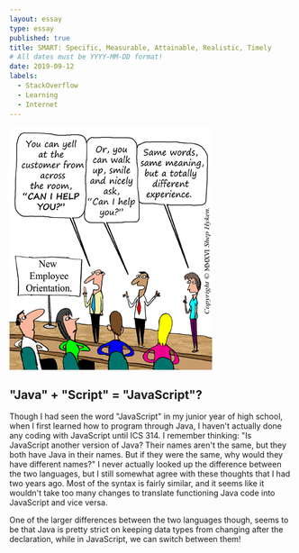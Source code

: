 ```yaml
---
layout: essay
type: essay
published: true
title: SMART: Specific, Measurable, Attainable, Realistic, Timely
# All dates must be YYYY-MM-DD format!
date: 2019-09-12
labels:
  - StackOverflow
  - Learning
  - Internet
---
```

  
<img class="ui medium left floated image" src="../images/questionComic.jpg">

## "Java" + "Script" = "JavaScript"?

Though I had seen the word "JavaScript" in my junior year of high school, when I first learned how to program through Java, I haven't actually done any coding with JavaScript until ICS 314. I remember thinking: "Is JavaScript another version of Java? Their names aren't the same, but they both have Java in their names. But if they were the same, why would they have different names?" I never actually looked up the difference between the two languages, but I still somewhat agree with these thoughts that I had two years ago. Most of the syntax is fairly similar, and it seems like it wouldn't take too many changes to translate functioning Java code into JavaScript and vice versa. 

One of the larger differences between the two languages though, seems to be that Java is pretty strict on keeping data types from changing after the declaration, while in JavaScript, we can switch between them! 
